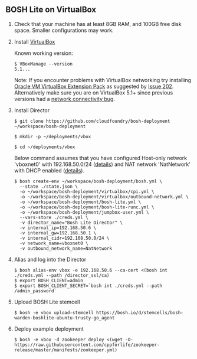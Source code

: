 ## BOSH Lite on VirtualBox

1. Check that your machine has at least 8GB RAM, and 100GB free disk space. Smaller configurations may work.

1. Install [VirtualBox](https://www.virtualbox.org/wiki/Downloads)

    Known working version:

    ```
    $ VBoxManage --version
    5.1...
    ```

    Note: If you encounter problems with VirtualBox networking try installing [Oracle VM VirtualBox Extension Pack](https://www.virtualbox.org/wiki/Downloads) as suggested by [Issue 202](https://github.com/cloudfoundry/bosh-lite/issues/202). Alternatively make sure you are on VirtualBox 5.1+ since previous versions had a [network connectivity bug](https://github.com/concourse/concourse-lite/issues/9).

1. Install Director

    ```
    $ git clone https://github.com/cloudfoundry/bosh-deployment ~/workspace/bosh-deployment

    $ mkdir -p ~/deployments/vbox

    $ cd ~/deployments/vbox
    ```

    Below command assumes that you have configured Host-only network 'vboxnet0' with 192.168.50.0/24 ([details](https://github.com/cppforlife/bosh-virtualbox-cpi-release/blob/master/docs/networks-host-only.md)) and NAT network 'NatNetwork' with DHCP enabled ([details](https://github.com/cppforlife/bosh-virtualbox-cpi-release/blob/master/docs/networks-nat-network.md)).

    ```
    $ bosh create-env ~/workspace/bosh-deployment/bosh.yml \
      --state ./state.json \
      -o ~/workspace/bosh-deployment/virtualbox/cpi.yml \
      -o ~/workspace/bosh-deployment/virtualbox/outbound-network.yml \
      -o ~/workspace/bosh-deployment/bosh-lite.yml \
      -o ~/workspace/bosh-deployment/bosh-lite-runc.yml \
      -o ~/workspace/bosh-deployment/jumpbox-user.yml \
      --vars-store ./creds.yml \
      -v director_name="Bosh Lite Director" \
      -v internal_ip=192.168.50.6 \
      -v internal_gw=192.168.50.1 \
      -v internal_cidr=192.168.50.0/24 \
      -v network_name=vboxnet0 \
      -v outbound_network_name=NatNetwork
    ```

1. Alias and log into the Director

    ```
    $ bosh alias-env vbox -e 192.168.50.6 --ca-cert <(bosh int ./creds.yml --path /director_ssl/ca)
    $ export BOSH_CLIENT=admin
    $ export BOSH_CLIENT_SECRET=`bosh int ./creds.yml --path /admin_password`
    ```

1. Upload BOSH Lite stemcell

    ```
    $ bosh -e vbox upload-stemcell https://bosh.io/d/stemcells/bosh-warden-boshlite-ubuntu-trusty-go_agent
    ```

1. Deploy example deployment

    ```
    $ bosh -e vbox -d zookeeper deploy <(wget -O- https://raw.githubusercontent.com/cppforlife/zookeeper-release/master/manifests/zookeeper.yml)
    ```
